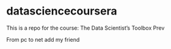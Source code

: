 ﻿# datasciencecoursera
This is a repo for the course:  The Data Scientist’s Toolbox Prev

From pc to net
add my friend
